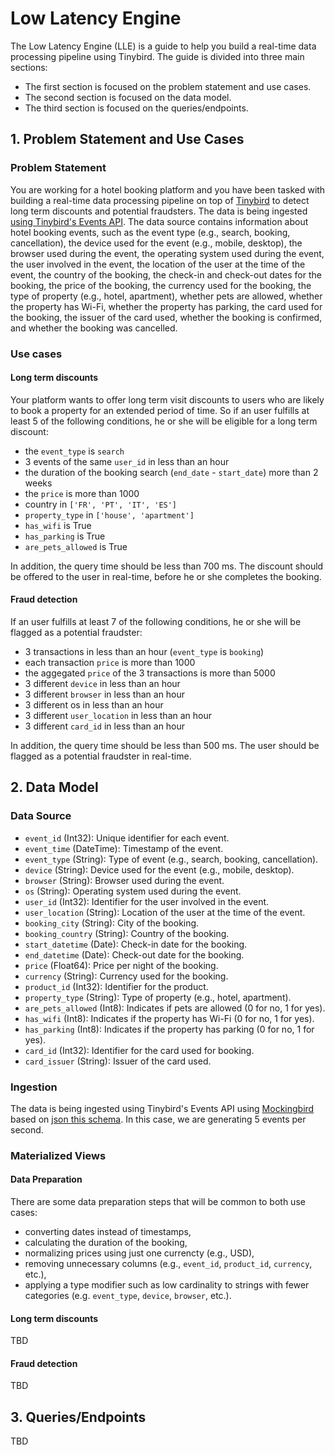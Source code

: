 # Low Latency Engine

The Low Latency Engine (LLE) is a guide to help you build a real-time data processing pipeline using Tinybird. The guide is divided into three main sections:

* The first section is focused on the problem statement and use cases.
* The second section is focused on the data model.
* The third section is focused on the queries/endpoints.

## 1. Problem Statement and Use Cases

### Problem Statement

You are working for a hotel booking platform and you have been tasked with building a real-time data processing pipeline on top of [Tinybird](https://www.tinybird.co/) to detect long term discounts and potential fraudsters. The data is being ingested [using Tinybird's Events API](https://www.tinybird.co/docs/guides/ingest/ingest-from-the-events-api). The data source contains information about hotel booking events, such as the event type (e.g., search, booking, cancellation), the device used for the event (e.g., mobile, desktop), the browser used during the event, the operating system used during the event, the user involved in the event, the location of the user at the time of the event, the country of the booking, the check-in and check-out dates for the booking, the price of the booking, the currency used for the booking, the type of property (e.g., hotel, apartment), whether pets are allowed, whether the property has Wi-Fi, whether the property has parking, the card used for the booking, the issuer of the card used, whether the booking is confirmed, and whether the booking was cancelled. 

### Use cases

#### Long term discounts

Your platform wants to offer long term visit discounts to users who are likely to book a property for an extended period of time. So if an user fulfills at least 5 of the following conditions, he or she will be eligible for a long term discount:

* the `event_type` is `search`
* 3 events of the same `user_id` in less than an hour
* the duration of the booking search (`end_date` - `start_date`) more than 2 weeks
* the `price` is more than 1000
* country in `['FR', 'PT', 'IT', 'ES']`
* `property_type` in `['house', 'apartment']`
* `has_wifi` is True
* `has_parking` is True
* `are_pets_allowed` is True

In addition, the query time should be less than 700 ms. The discount should be offered to the user in real-time, before he or she completes the booking.

#### Fraud detection

If an user fulfills at least 7 of the following conditions, he or she will be flagged as a potential fraudster:

* 3 transactions in less than an hour (`event_type` is `booking`)
* each transaction `price` is more than 1000
* the aggegated `price` of the 3 transactions is more than 5000
* 3 different `device` in less than an hour
* 3 different `browser` in less than an hour
* 3 different os in less than an hour
* 3 different `user_location` in less than an hour
* 3 different `card_id` in less than an hour

In addition, the query time should be less than 500 ms. The user should be flagged as a potential fraudster in real-time. 

## 2. Data Model

### Data Source

* `event_id` (Int32): Unique identifier for each event.
* `event_time` (DateTime): Timestamp of the event.
* `event_type` (String): Type of event (e.g., search, booking, cancellation).
* `device` (String): Device used for the event (e.g., mobile, desktop).
* `browser` (String): Browser used during the event.
* `os` (String): Operating system used during the event.
* `user_id` (Int32): Identifier for the user involved in the event.
* `user_location` (String): Location of the user at the time of the event.
* `booking_city` (String): City of the booking.
* `booking_country` (String): Country of the booking.
* `start_datetime` (Date): Check-in date for the booking.
* `end_datetime` (Date): Check-out date for the booking.
* `price` (Float64): Price per night of the booking.
* `currency` (String): Currency used for the booking.
* `product_id` (Int32): Identifier for the product.
* `property_type` (String): Type of property (e.g., hotel, apartment).
* `are_pets_allowed` (Int8): Indicates if pets are allowed (0 for no, 1 for yes).
* `has_wifi` (Int8): Indicates if the property has Wi-Fi (0 for no, 1 for yes).
* `has_parking` (Int8): Indicates if the property has parking (0 for no, 1 for yes).
* `card_id` (Int32): Identifier for the card used for booking.
* `card_issuer` (String): Issuer of the card used.

### Ingestion

The data is being ingested using Tinybird's Events API using [Mockingbird](https://mockingbird.tinybird.co/) based on [json this schema](/datasources/booking_events.json). In this case, we are generating 5 events per second.

### Materialized Views

#### Data Preparation

There are some data preparation steps that will be common to both use cases:

* converting dates instead of timestamps,
* calculating the duration of the booking,
* normalizing prices using just one currencty (e.g., USD),
* removing unnecessary columns (e.g., `event_id`, `product_id`, `currency`, etc.),
* applying a type modifier such as low cardinality to strings with fewer categories (e.g. `event_type`, `device`, `browser`, etc.).

#### Long term discounts

TBD

#### Fraud detection

TBD

## 3. Queries/Endpoints

TBD
